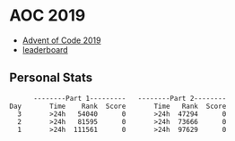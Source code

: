 # AOC 2019

* [Advent of Code 2019](https://adventofcode.com/2019)
* [leaderboard](https://adventofcode.com/2019/leaderboard)

## Personal Stats
```
      --------Part 1---------   --------Part 2--------
Day       Time    Rank  Score       Time   Rank  Score
  3       >24h   54040      0       >24h  47294      0
  2       >24h   81595      0       >24h  73666      0
  1       >24h  111561      0       >24h  97629      0
```

